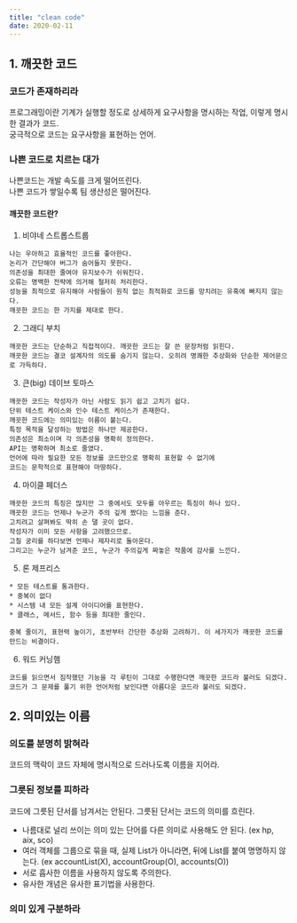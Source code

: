 ```yaml
---
title: "clean code"
date: 2020-02-11
---
```


## 1. 깨끗한 코드
### 코드가 존재하리라
프로그래밍이란 기계가 실행할 정도로 상세하게 요구사항을 명시하는 작업, 이렇게 명시한 결과가 코드.  
궁극적으로 코드는 요구사항을 표현하는 언어.  

### 나쁜 코드로 치르는 대가
나쁜코드는 개발 속도를 크게 떨어뜨린다.  
나쁜 코드가 쌓일수록 팀 생산성은 떨어진다.

#### 깨끗한 코드란?
1. 비야네 스트롭스트룹
```text
나는 우아하고 효율적인 코드를 좋아한다.
논리가 간단해야 버그가 숨어들지 못한다.
의존성을 최대한 줄여야 유지보수가 쉬워진다.
오류는 명백한 전략에 의거해 철저히 처리한다.
성능을 최적으로 유지해야 사람들이 원칙 없는 최적화로 코드를 망치려는 유혹에 빠지지 않는다.
깨끗한 코드는 한 가지를 제대로 한다.
```

2. 그래디 부치
```text
깨끗한 코드는 단순하고 직접적이다. 깨끗한 코드는 잘 쓴 문장처럼 읽힌다.
깨끗한 코드는 결코 설계자의 의도를 숨기지 않는다. 오히려 명쾌한 추상화와 단순한 제어문으로 가득하다.
```

3. 큰(big) 데이브 토마스
```text
깨끗한 코드는 작성자가 아닌 사람도 읽기 쉽고 고치기 쉽다.
단위 테스트 케이스와 인수 테스트 케이스가 존재한다.
깨끗한 코드에는 의미있는 이름이 붙는다.
특정 목적을 달성하는 방법은 하나만 제공한다.
의존성은 최소이며 각 의존성을 명확히 정의한다.
API는 명확하며 최소로 줄였다.
언어에 따라 필요한 모든 정보를 코드만으로 명확히 표현할 수 없기에 
코드는 문학적으로 표현해야 마땅하다.
```

4. 마이클 페더스
```text
깨끗한 코드의 특징은 많지만 그 중에서도 모두를 아우르는 특징이 하나 있다.
깨끗한 코드는 언제나 누군가 주의 깊게 짰다는 느낌을 준다.
고치려고 살펴봐도 딱히 손 댈 곳이 없다.
작성자가 이미 모든 사항을 고려했으므로.
고칠 궁리를 하다보면 언제나 제자리로 돌아온다.
그리고는 누군가 남겨준 코드, 누군가 주의깊게 짜놓은 작품에 감사를 느낀다.
```

5. 론 제프리스
```text
* 모든 테스트를 통과한다.
* 중복이 없다
* 시스템 내 모든 설계 아이디어를 표현한다.
* 클래스, 메서드, 함수 등을 최대한 줄인다.

중복 줄이기, 표현력 높이기, 초반부터 간단한 추상화 고려하기. 이 세가지가 깨끗한 코드를 만드는 비결이다.
```

6. 워드 커닝햄
```text
코드를 읽으면서 짐작했던 기능을 각 루틴이 그대로 수행한다면 깨끗한 코드라 불러도 되겠다.
코드가 그 문제를 풀기 위한 언어처럼 보인다면 아름다운 코드라 불러도 되겠다.
```
## 2. 의미있는 이름
### 의도를 분명히 밝혀라
코드의 맥락이 코드 자체에 명시적으로 드러나도록 이름을 지어라.

### 그릇된 정보를 피하라
코드에 그릇된 단서를 남겨서는 안된다. 그릇된 단서는 코드의 의미를 흐린다.  
* 나름대로 널리 쓰이는 의미 있는 단어를 다른 의미로 사용해도 안 된다. (ex hp, aix, sco)
* 여러 객체를 그룹으로 묶을 때, 실제 List가 아니라면, 뒤에 List를 붙여 명명하지 않는다. (ex accountList(X), accountGroup(O), accounts(O))
* 서로 흡사한 이름을 사용하지 않도록 주의한다.
* 유사한 개념은 유사한 표기법을 사용한다.

### 의미 있게 구분하라


